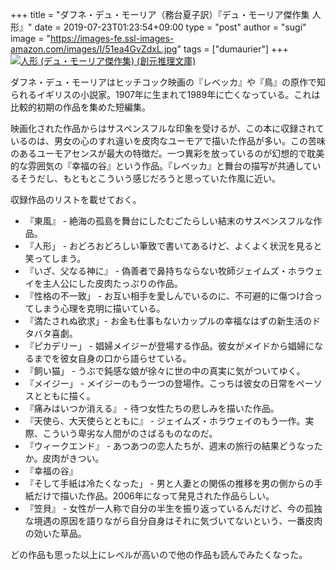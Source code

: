 +++
title = "ダフネ・デュ・モーリア（務台夏子訳）『デュ・モーリア傑作集 人形』"
date = 2019-07-23T01:23:54+09:00
type = "post"
author = "sugi"
image = "https://images-fe.ssl-images-amazon.com/images/I/51ea4GvZdxL.jpg"
tags = ["dumaurier"]
+++
<a href="http://www.amazon.co.jp/exec/obidos/ASIN/4488206050/chezsugi-22/ref=nosim/" name="amazletlink" target="_blank"><img src="https://images-fe.ssl-images-amazon.com/images/I/51ea4GvZdxL.jpg" alt="人形 (デュ・モーリア傑作集) (創元推理文庫)" class="alignleft"/></a>

ダフネ・デュ・モーリアはヒッチコック映画の『レベッカ』や『鳥』の原作で知られるイギリスの小説家。1907年に生まれて1989年に亡くなっている。これは比較的初期の作品を集めた短編集。

映画化された作品からはサスペンスフルな印象を受けるが、この本に収録されているのは、男女の心のすれ違いを皮肉なユーモアで描いた作品が多い。この苦味のあるユーモアセンスが最大の特徴だ。一つ異彩を放っているのが幻想的で耽美的な雰囲気の『幸福の谷』という作品。『レベッカ』と舞台の描写が共通しているそうだし、もともとこういう感じだろうと思っていた作風に近い。

収録作品のリストを載せておく。

- 『東風』 - 絶海の孤島を舞台にしたむごたらしい結末のサスペンスフルな作品。
- 『人形」 - おどろおどろしい筆致で書いてあるけど、よくよく状況を見ると笑ってしまう。
- 『いざ、父なる神に』 - 偽善者で鼻持ちならない牧師ジェイムズ・ホラウェイを主人公にした皮肉たっぷりの作品。
- 『性格の不一致」 - お互い相手を愛しんでいるのに、不可避的に傷つけ合ってしまう心理を克明に描いている。
- 『満たされぬ欲求」- お金も仕事もないカップルの幸福なはずの新生活のドタバタ喜劇。
- 『ピカデリー」 - 娼婦メイジーが登場する作品。彼女がメイドから娼婦になるまでを彼女自身の口から語らせている。
- 『飼い猫」 - うぶで鈍感な娘が徐々に世の中の真実に気がついてゆく。
- 『メイジー」 - メイジーのもう一つの登場作。こっちは彼女の日常をペーソスとともに描く。
- 『痛みはいつか消える』 - 待つ女性たちの悲しみを描いた作品。
- 『天使ら、大天使らとともに』 - ジェイムズ・ホラウェイのもう一作。実際、こういう卑劣な人間がのさばるものなのだ。
- 『ウィークエンド』 - あつあつの恋人たちが、週末の旅行の結果どうなったか。皮肉がきつい。
- 『幸福の谷』
- 『そして手紙は冷たくなった」 - 男と人妻との関係の推移を男の側からの手紙だけで描いた作品。2006年になって発見された作品らしい。
- 『笠貝』 - 女性が一人称で自分の半生を振り返っているんだけど、今の孤独な境遇の原因を語りながら自分自身はそれに気づいてないという、一番皮肉の効いた草品。

どの作品も思った以上にレベルが高いので他の作品も読んでみたくなった。

